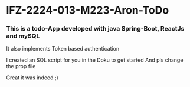 # IFZ-2224-013-M223-Aron-ToDo

### This is a todo-App developed with java Spring-Boot, ReactJs and mySQL 
It also implements Token based authentication

I created an SQL script for you in the Doku to get started 
And pls change the prop file


Great it was indeed ;)
